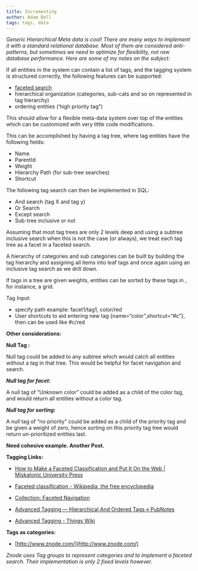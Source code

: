 ```yaml
---
title: Incrementing
author: Adam Bell
tags: tags, data
---
```

_Generic Hierarchical Meta data is cool! There are many ways to implement it with a standard relational database. Most of them are considered anti-patterns, but sometimes we need to optimize for flexibility, not raw database performance. Here are some of my notes on the subject:_
<!--more-->
If all entities in the system can contain a list of tags, and the tagging system is structured correctly, the following features can be supported:

* [faceted search](http://en.wikipedia.org/wiki/Faceted_search)
* hierarchical organization (categories, sub-cats and so on represented in tag hierarchy)
* ordering entities (‘high priority tag")

This should allow for a flexible meta-data system over top of the entities which can be customized with very little code modifications.

This can be accomplished by having a tag tree, where tag entities have the following fields:

* Name
* ParentId
* Weight
* Hierarchy Path (for sub-tree searches)
* Shortcut

The following tag search can then be implemented in SQL:

* And search (tag X and tag y)
* Or Search
* Except search
* Sub-tree inclusive or not

Assuming that most tag trees are only 2 levels deep and using a subtree inclusive search when this is not the case (or always), we treat each tag tree as a facet in a faceted search.

A hierarchy of categories and sub categories can be built by building the tag hierarchy and assigning all items into leaf tags and once again using an inclusive tag search as we drill down.

If tags in a tree are given weights, entities can be sorted by these tags in , for instance, a grid.

Tag Input:

* specify path example: facet1/tag1, color/red
* User shortcuts to aid entering new tag {name=“color”,shortcut=“#c”}, then can be used like #c/red

**Other considerations:**

**Null Tag :**

Null tag could be added to any subtree which would catch all entities without a tag in that tree. This would be helpful for facet navigation and search.

**_Null tag for facet:_**

A null tag of “Unknown color” could be added as a child of the color tag, and would return all entities without a color tag.

_**Null tag for sorting:**_

A null tag of “no priority” could be added as a child of the priority tag and be given a weight of zero, hence sorting on this priority tag tree would return un-prioritized entities last.

**Need cohesive example. Another Post.**

**Tagging Links:**

* [How to Make a Faceted Classification and Put It On the Web | Miskatonic University Press](http://www.miskatonic.org/library/facet-web-howto.html)

* [Faceted classification - Wikipedia, the free encyclopedia](http://en.wikipedia.org/wiki/Faceted_classification)

* [Collection: Faceted Navigation](http://www.flickr.com/photos/morville/collections/72157603789246885/)

* [Advanced Tagging — Hierarchical And Ordered Tags « PubNotes](http://pubnotes.wordpress.com/2007/10/14/ordered-tags/)

* [Advanced Tagging - Things Wiki](http://culturedcode.com/things/wiki/index.php?title=Advanced_Tagging)

**Tags as categories:**

* [http://www.znode.com/](http://www.znode.com/)

_Znode uses Tag groups to represent categories and to implement a faceted search. Their implementation is only 2 fixed levels however._
